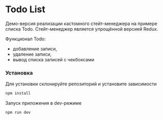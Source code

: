 # Todo List

Демо-версия реализации кастомного стейт-менеджера на примере списка Todo.
Стейт-менеджер является упрощённой версией Redux.

Функционал Todo:

- добавление записи,
- удаление записи,
- вывод списка записей с чекбоксами

### Установка

Для установки склонируйте репозиторий и установите зависимости

```sh
npm install
```

Запуск приложения в dev-режиме

```sh
npm run dev
```
